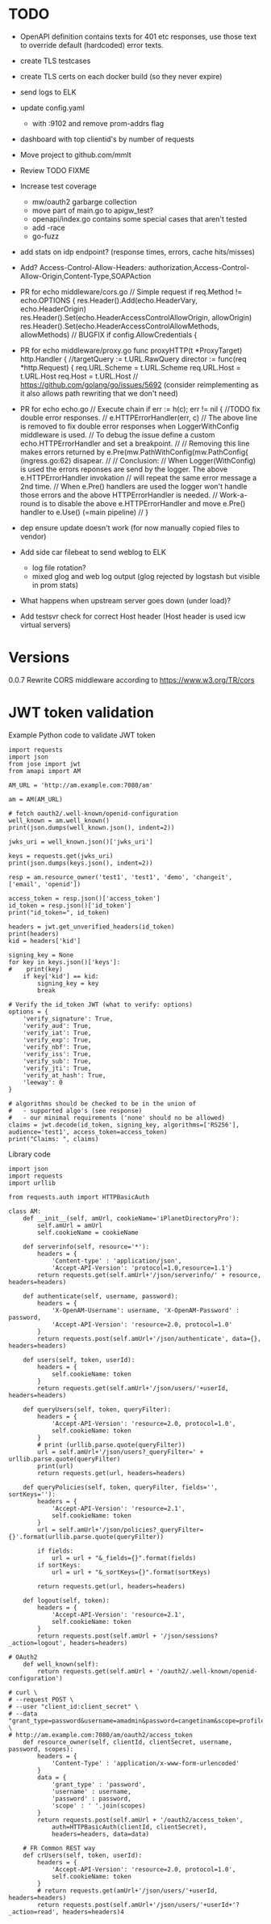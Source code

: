 # TODO

- OpenAPI definition contains texts for 401 etc responses, use those text to override default (hardcoded) error texts. 
      
- create TLS testcases
- create TLS certs on each docker build (so they never expire)
- send logs to ELK
- update config.yaml 
  - with :9102 and remove prom-addrs flag
- dashboard with top clientid's by number of requests

- Move project to github.com/mmlt
- Review TODO FIXME
- Increase test coverage
  - mw/oauth2 garbarge collection
  - move part of main.go to apigw_test?
  - openapi/index.go contains some special cases that aren't tested
  - add -race
  - go-fuzz

- add stats on idp endpoint? (response times, errors, cache hits/misses)
- Add? Access-Control-Allow-Headers: authorization,Access-Control-Allow-Origin,Content-Type,SOAPAction
- PR for echo middleware/cors.go
			// Simple request
			if req.Method != echo.OPTIONS {
				res.Header().Add(echo.HeaderVary, echo.HeaderOrigin)
				res.Header().Set(echo.HeaderAccessControlAllowOrigin, allowOrigin)
				res.Header().Set(echo.HeaderAccessControlAllowMethods, allowMethods) // BUGFIX
				if config.AllowCredentials {
- PR for echo middleware/proxy.go
	func proxyHTTP(t *ProxyTarget) http.Handler {
    	//targetQuery := t.URL.RawQuery
    	director := func(req *http.Request) {
    		req.URL.Scheme = t.URL.Scheme
    		req.URL.Host = t.URL.Host
    		req.Host = t.URL.Host // https://github.com/golang/go/issues/5692
	(consider reimplementing as it also allows path rewriting that we don't need)		

- PR for echo echo.go
	// Execute chain
	if err := h(c); err != nil {
		//TODO fix double error responses.
		// e.HTTPErrorHandler(err, c)
		// The above line is removed to fix double error responses when LoggerWithConfig middleware is used.
		// To debug the issue define a custom echo.HTTPErrorHandler and set a breakpoint.
		//
		// Removing this line makes errors returned by 	e.Pre(mw.PathWithConfig(mw.PathConfig{ (ingress.go:62) disapear.
		//
		// Conclusion:
		// When Logger(WithConfig) is used the errors reponses are send by the logger. The above e.HTTPErrorHandler invokation
		// will repeat the same error message a 2nd time.
		// When e.Pre() handlers are used the logger won't handle those errors and the above HTTPErrorHandler is needed.
		// Work-a-round is to disable the above e.HTTPErrorHandler and move e.Pre() handler to e.Use() (=main pipeline)
		//
	}

- dep ensure update doesn't work (for now manually copied files to vendor)

- Add side car filebeat to send weblog to ELK
  - log file rotation?
  - mixed glog and web log output (glog rejected by logstash but visible in prom stats)
- What happens when upstream server goes down (under load)? 				
- Add testsvr check for correct Host header (Host header is used icw virtual servers)


# Versions
0.0.7 Rewrite CORS middleware according to https://www.w3.org/TR/cors


# JWT token validation

Example Python code to validate JWT token

```
import requests
import json
from jose import jwt
from amapi import AM

AM_URL = 'http://am.example.com:7080/am'

am = AM(AM_URL)

# fetch oauth2/.well-known/openid-configuration
well_known = am.well_known()
print(json.dumps(well_known.json(), indent=2))

jwks_uri = well_known.json()['jwks_uri']

keys = requests.get(jwks_uri)
print(json.dumps(keys.json(), indent=2))

resp = am.resource_owner('test1', 'test1', 'demo', 'changeit', ['email', 'openid'])

access_token = resp.json()['access_token']
id_token = resp.json()['id_token']
print("id_token=", id_token)

headers = jwt.get_unverified_headers(id_token)
print(headers)
kid = headers['kid']

signing_key = None
for key in keys.json()['keys']:
#    print(key)
    if key['kid'] == kid:
        signing_key = key
        break

# Verify the id_token JWT (what to verify: options)
options = {
    'verify_signature': True,
    'verify_aud': True,
    'verify_iat': True,
    'verify_exp': True,
    'verify_nbf': True,
    'verify_iss': True,
    'verify_sub': True,
    'verify_jti': True,
    'verify_at_hash': True,
    'leeway': 0
}

# algorithms should be checked to be in the union of
#   - supported algo's (see response)
#   - our minimal requirements ('none' should no be allowed)
claims = jwt.decode(id_token, signing_key, algorithms=['RS256'], audience='test1', access_token=access_token)
print("Claims: ", claims)

```

Library code

```
import json
import requests
import urllib

from requests.auth import HTTPBasicAuth

class AM:
    def __init__(self, amUrl, cookieName='iPlanetDirectoryPro'):
        self.amUrl = amUrl
        self.cookieName = cookieName

    def serverinfo(self, resource='*'):
        headers = {
            'Content-type' : 'application/json',
            'Accept-API-Version': 'protocol=1.0,resource=1.1'}
        return requests.get(self.amUrl+'/json/serverinfo/' + resource, headers=headers)

    def authenticate(self, username, password):
        headers = {
            'X-OpenAM-Username': username, 'X-OpenAM-Password' : password,
            'Accept-API-Version': 'resource=2.0, protocol=1.0'
        }
        return requests.post(self.amUrl+'/json/authenticate', data={}, headers=headers)

    def users(self, token, userId):
        headers = {
            self.cookieName: token
        }
        return requests.get(self.amUrl+'/json/users/'+userId, headers=headers)

    def queryUsers(self, token, queryFilter):
        headers = {
            'Accept-API-Version': 'resource=2.0, protocol=1.0',
            self.cookieName: token
        }
        # print (urllib.parse.quote(queryFilter))
        url = self.amUrl+'/json/users?_queryFilter=' + urllib.parse.quote(queryFilter)
        print(url)
        return requests.get(url, headers=headers)

    def queryPolicies(self, token, queryFilter, fields='', sortKeys=''):
        headers = {
            'Accept-API-Version': 'resource=2.1',
            self.cookieName: token
        }
        url = self.amUrl+'/json/policies?_queryFilter={}'.format(urllib.parse.quote(queryFilter))

        if fields:
            url = url + "&_fields={}".format(fields)
        if sortKeys:
            url = url + "&_sortKeys={}".format(sortKeys)
        
        return requests.get(url, headers=headers)
    
    def logout(self, token):
        headers = {
            'Accept-API-Version': 'resource=2.1',
            self.cookieName: token
        }
        return requests.post(self.amUrl + '/json/sessions?_action=logout', headers=headers)

# OAuth2
    def well_known(self):
        return requests.get(self.amUrl + '/oauth2/.well-known/openid-configuration')

# curl \
# --request POST \
# --user "client_id:client_secret" \
# --data "grant_type=password&username=amadmin&password=cangetinam&scope=profile" \
# http://am.example.com:7080/am/oauth2/access_token
    def resource_owner(self, clientId, clientSecret, username, password, scopes):
        headers = {
            'Content-Type' : 'application/x-www-form-urlencoded'
        }
        data = {
            'grant_type' : 'password',
            'username' : username,
            'password' : password,
            'scope' : ' '.join(scopes)
        }
        return requests.post(self.amUrl + '/oauth2/access_token',
            auth=HTTPBasicAuth(clientId, clientSecret),
            headers=headers, data=data)

    # FR Common REST way
    def crUsers(self, token, userId):
        headers = {
            'Accept-API-Version': 'resource=2.0, protocol=1.0',
            self.cookieName: token
        }
        # return requests.get(amUrl+'/json/users/'+userId, headers=headers)
        return requests.post(self.amUrl+'/json/users/'+userId+'?_action=read', headers=headers)4

```
